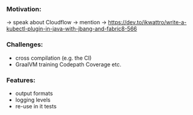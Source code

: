### Motivation:
  -> speak about Cloudflow
  -> mention -> https://dev.to/ikwattro/write-a-kubectl-plugin-in-java-with-jbang-and-fabric8-566

### Challenges:

 - cross compilation (e.g. the CI)
 - GraalVM training Codepath Coverage etc.
 
### Features:

 - output formats
 - logging levels
 - re-use in it tests
